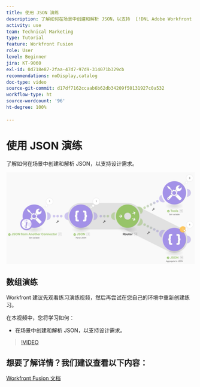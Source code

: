 ```yaml
---
title: 使用 JSON 演练
description: 了解如何在场景中创建和解析 JSON，以支持  [!DNL Adobe Workfront Fusion] 中的设计需求。
activity: use
team: Technical Marketing
type: Tutorial
feature: Workfront Fusion
role: User
level: Beginner
jira: KT-9060
exl-id: 0d718e87-2faa-47d7-97d9-314071b329cb
recommendations: noDisplay,catalog
doc-type: video
source-git-commit: d17df7162ccaab6b62db34209f50131927c0a532
workflow-type: ht
source-wordcount: '96'
ht-degree: 100%

---
```


# 使用 JSON 演练

了解如何在场景中创建和解析 JSON，以支持设计需求。

![Fusion 场景的图像](assets/final-functional-bits-and-bobs-2.png)

## 数组演练

Workfront 建议先观看练习演练视频，然后再尝试在您自己的环境中重新创建练习。

在本视频中，您将学习如何：

* 在场景中创建和解析 JSON，以支持设计需求。

>[!VIDEO](https://video.tv.adobe.com/v/335301/?quality=12&learn=on&enablevpops)



## 想要了解详情？我们建议查看以下内容：

[Workfront Fusion 文档](https://experienceleague.adobe.com/docs/workfront/using/adobe-workfront-fusion/workfront-fusion-2.html?lang=zh-Hans)
